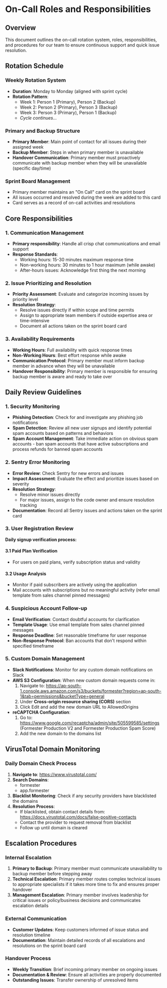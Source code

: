 # On-Call Roles and Responsibilities

## Overview
This document outlines the on-call rotation system, roles, responsibilities, and procedures for our team to ensure continuous support and quick issue resolution.

## Rotation Schedule

### Weekly Rotation System
- **Duration**: Monday to Monday (aligned with sprint cycle)
- **Rotation Pattern**: 
  - Week 1: Person 1 (Primary), Person 2 (Backup)
  - Week 2: Person 2 (Primary), Person 3 (Backup)
  - Week 3: Person 3 (Primary), Person 1 (Backup)
  - *Cycle continues...*

### Primary and Backup Structure
- **Primary Member**: Main point of contact for all issues during their assigned week
- **Backup Member**: Steps in when primary member is unavailable
- **Handover Communication**: Primary member must proactively communicate with backup member when they will be unavailable (specific day/time)

### Sprint Board Management
- Primary member maintains an "On Call" card on the sprint board
- All issues occurred and resolved during the week are added to this card
- Card serves as a record of on-call activities and resolutions

## Core Responsibilities

### 1. Communication Management
- **Primary responsibility**: Handle all crisp chat communications and email support
- **Response Standards**: 
  - Working hours: 15-30 minutes maximum response time
  - Non-working hours: 30 minutes to 1 hour maximum (while awake)
  - After-hours issues: Acknowledge first thing the next morning

### 2. Issue Prioritizing and Resolution
- **Priority Assessment**: Evaluate and categorize incoming issues by priority level
- **Resolution Strategy**: 
  - Resolve issues directly if within scope and time permits
  - Assign to appropriate team members if outside expertise area or time-intensive
  - Document all actions taken on the sprint board card

### 3. Availability Requirements
- **Working Hours**: Full availability with quick response times
- **Non-Working Hours**: Best effort response while awake
- **Communication Protocol**: Primary member must inform backup member in advance when they will be unavailable
- **Handover Responsibility**: Primary member is responsible for ensuring backup member is aware and ready to take over

## Daily Review Guidelines

### 1. Security Monitoring
- **Phishing Detection**: Check for and investigate any phishing job notifications
- **Spam Detection**: Review all new user signups and identify potential spam accounts based on patterns and behaviors
- **Spam Account Management**: Take immediate action on obvious spam accounts - ban spam accounts that have active subscriptions and process refunds for banned spam accounts

### 2. Sentry Error Monitoring
- **Error Review**: Check Sentry for new errors and issues
- **Impact Assessment**: Evaluate the effect and prioritize issues based on severity
- **Resolution Strategy**: 
  - Resolve minor issues directly
  - For major issues, assign to the code owner and ensure resolution tracking
- **Documentation**: Record all Sentry issues and actions taken on the sprint card

### 3. User Registration Review
**Daily signup verification process:**

#### 3.1 Paid Plan Verification
- For users on paid plans, verify subscription status and validity

#### 3.2 Usage Analysis
- Monitor if paid subscribers are actively using the application
- Mail accounts with subscriptions but no meaningful activity (refer email template from sales channel pinned messages)

### 4. Suspicious Account Follow-up
- **Email Verification**: Contact doubtful accounts for clarification
- **Template Usage**: Use email template from sales channel pinned messages
- **Response Deadline**: Set reasonable timeframe for user response
- **Non-Response Protocol**: Ban accounts that don't respond within specified timeframe

### 5. Custom Domain Management
- **Slack Notifications**: Monitor for any custom domain notifications on Slack
- **AWS S3 Configuration**: When new custom domain requests come in:
  1. Navigate to: https://ap-south-1.console.aws.amazon.com/s3/buckets/formester?region=ap-south-1&tab=permissions&bucketType=general
  2. Under **Cross-origin resource sharing (CORS)** section
  3. Click Edit and add the new domain URL to AllowedOrigins
- **reCAPTCHA Configuration**: 
  1. Go to: https://www.google.com/recaptcha/admin/site/505599585/settings (Formester Production V2 and Formester Production Spam Score)
  2. Add the new domain to the domains list


## VirusTotal Domain Monitoring

### Daily Domain Check Process
1. **Navigate to**: https://www.virustotal.com/
2. **Search Domains**: 
   - formester
   - app.formester
3. **Blacklist Monitoring**: Check if any security providers have blacklisted the domains
4. **Resolution Process**: 
   - If blacklisted, obtain contact details from: https://docs.virustotal.com/docs/false-positive-contacts
   - Contact the provider to request removal from blacklist
   - Follow up until domain is cleared

## Escalation Procedures

### Internal Escalation
1. **Primary to Backup**: Primary member must communicate unavailability to backup member before stepping away
2. **Technical Escalation**: Primary member routes complex technical issues to appropriate specialists if it takes more time to fix and ensures proper handover
3. **Management Escalation**: Primary member involves leadership for critical issues or policy/business decisions and communicates escalation details

### External Communication
- **Customer Updates**: Keep customers informed of issue status and resolution timeline
- **Documentation**: Maintain detailed records of all escalations and resolutions on the sprint board card


### Handover Process
- **Weekly Transition**: Brief incoming primary member on ongoing issues
- **Documentation & Review**: Ensure all activities are properly documented
- **Outstanding Issues**: Transfer ownership of unresolved items
